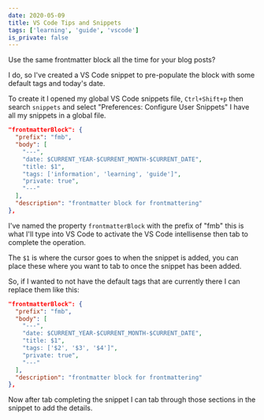 ```yaml
---
date: 2020-05-09
title: VS Code Tips and Snippets
tags: ['learning', 'guide', 'vscode']
is_private: false
---
```


Use the same frontmatter block all the time for your blog posts?

I do, so I've created a VS Code snippet to pre-populate the block with
some default tags and today's date.

To create it I opened my global VS Code snippets file, `Ctrl+Shift+p`
then search `snippets` and select "Preferences: Configure User
Snippets" I have all my snippets in a global file.

```json
"frontmatterBlock": {
  "prefix": "fmb",
  "body": [
    "---",
    "date: $CURRENT_YEAR-$CURRENT_MONTH-$CURRENT_DATE",
    "title: $1",
    "tags: ['information', 'learning', 'guide']",
    "private: true",
    "---"
  ],
  "description": "frontmatter block for frontmattering"
},
```

I've named the property `frontmatterBlock` with the prefix of "fmb"
this is what I'll type into VS Code to activate the VS Code
intellisense then tab to complete the operation.

The `$1` is where the cursor goes to when the snippet is added, you
can place these where you want to tab to once the snippet has been
added.

So, if I wanted to not have the default tags that are currently there
I can replace them like this:

```json {7}
"frontmatterBlock": {
  "prefix": "fmb",
  "body": [
    "---",
    "date: $CURRENT_YEAR-$CURRENT_MONTH-$CURRENT_DATE",
    "title: $1",
    "tags: ['$2', '$3', '$4']",
    "private: true",
    "---"
  ],
  "description": "frontmatter block for frontmattering"
},
```

Now after tab completing the snippet I can tab through those sections
in the snippet to add the details.
